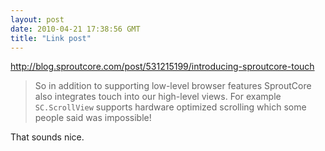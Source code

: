 ```yaml
---
layout: post
date: 2010-04-21 17:38:56 GMT
title: "Link post"
---
```

<http://blog.sproutcore.com/post/531215199/introducing-sproutcore-touch>

> So in addition to supporting low-level browser features SproutCore also integrates touch into our high-level views.  For example `SC.ScrollView` supports hardware optimized scrolling which some people said was impossible! 

That sounds nice.